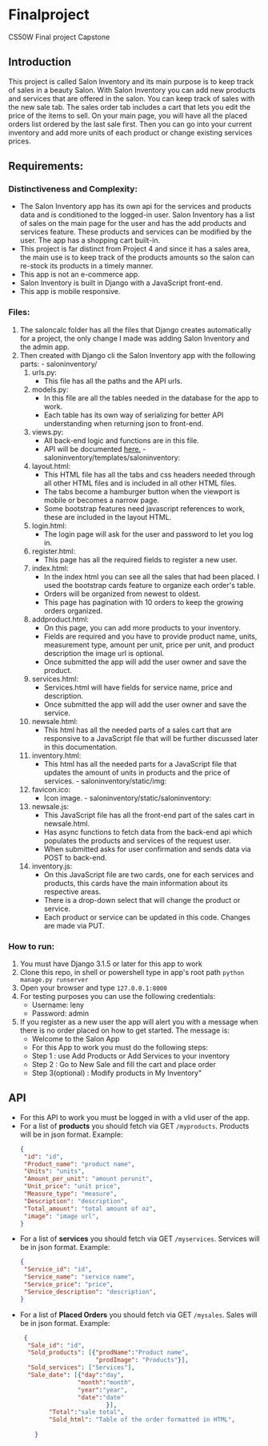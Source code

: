 # Finalproject
CS50W Final project Capstone

## Introduction 
This project is called Salon Inventory and its main purpose is to keep track of sales in a beauty Salon. With Salon Inventory you can add new products and services that are offered in the salon. You can keep track of sales with the new sale tab. The sales order tab includes a cart that lets you edit the price of the items to sell. On your main page, you will have all the placed orders list ordered by the last sale first. Then you can go into your current inventory and add more units of each product or change existing services prices.

## Requirements: 
 ### Distinctiveness and Complexity:
  * The Salon Inventory app has its own api for the services and products data and is conditioned to the logged-in user. Salon Inventory has a list of sales on the main page for the user and has the add products and services feature. These products and services can be modified by the user. The app has a shopping cart built-in.
  * This project is far distinct from Project 4 and since it has a sales area, the main use is to keep track of the products amounts so the salon can re-stock its products in a timely manner.
  * This app is not an e-commerce app.
  * Salon Inventory is built in Django with a JavaScript front-end.
  * This app is mobile responsive.
    
 ### Files:
  1. The saloncalc folder has all the files that Django creates automatically for a project, the only change I made was adding Salon Inventory and the admin app.
  2. Then created with Django cli the Salon Inventory app with the following parts:
    - saloninventory/
      1. urls.py:
         - This file has all the paths and the API urls.
      2. models.py:
         - In this file are all the tables needed in the database for the app to work.
         - Each table has its own way of serializing for better API understanding when returning json to front-end.
      3. views.py:
         - All back-end logic and functions are in this file.
         - API will be documented [here.](https://github.com/leny133/Finalproject/blob/main/README.md#api)
    - saloninventory/templates/saloninventory:
      1. layout.html:
         - This HTML file has all the tabs and css headers needed through all other HTML files and is included in all other HTML files.
         - The tabs become a hamburger button when the viewport is mobile or becomes a narrow page.
         - Some bootstrap features need javascript references to work, these are included in the layout HTML.
      2. login.html:
         - The login page will ask for the user and password to let you log in.
      3. register.html:
         - This page has all the required fields to register a new user.
      4. index.html:
         - In the index html you can see all the sales that had been placed. I used the bootstrap cards feature to organize each order's table.
         - Orders will be organized from newest to oldest.
         - This page has pagination with 10 orders to keep the growing orders organized.
      5. addproduct.html:
         - On this page, you can add more products to your inventory. 
         - Fields are required and you have to provide product name, units, measurement type, amount per unit, price per unit, and product description the image url is optional.
         - Once submitted the app will add the user owner and save the product.
      6. services.html:
         - Services.html will have fields for service name, price and description.
         - Once submitted the app will add the user owner and save the service.
      7. newsale.html:
         - This html has all the needed parts of a sales cart that are responsive to a JavaScript file that will be further discussed later in this documentation.
      8. inventory.html:
         - This html has all the needed parts for a JavaScript file that updates the amount of units in products and the price of services.
    - saloninventory/static/img:
      1. favicon.ico:
         - Icon image.
    - saloninventory/static/saloninventory:
      1. newsale.js:
         - This JavaScript file has all the front-end part of the sales cart in newsale.html.
         - Has async functions to fetch data from the back-end api which populates the products and services of the request user.
         - When submitted asks for user confirmation and sends data via POST to back-end.
      2. inventory.js:
         - On this JavaScript file are two cards, one for each services and products, this cards have the main information about its respective areas.
         - There is a drop-down select that will change the product or service.
         - Each product or service can be updated in this code. Changes are made via PUT.
 ### How to run:
  1. You must have Django 3.1.5 or later for this app to work
  2. Clone this repo, in shell or powershell type in app's root path `python manage.py runserver`
  3. Open your browser and type `127.0.0.1:8000`
  4. For testing purposes you can use the following credentials:
     - Username: leny
     - Password: admin
  5. If you register as a new user the app will alert you with a message when there is no order placed on how to get started. The message is:
     - Welcome to the Salon App
     - For this App to work you must do the following steps:
     - Step 1 : use Add Products or Add Services to your inventory
     - Step 2 : Go to New Sale and fill the cart and place order
     - Step 3(optional) : Modify products in My Inventory"
## API
  - For this API to work you must be logged in with a vlid user of the app.
  - For a list of **products** you should fetch via GET `/myproducts`. Products will be in json format. Example:
    ```json
    {
     "id": "id",
     "Product_name": "product name",
     "Units": "units",
     "Amount_per_unit": "amount perunit",
     "Unit_price": "unit price",
     "Measure_type": "measure",
     "Description": "description",
     "Total_amount": "total amount of oz",
     "image": "image url",
    }
    ```
  - For a list of **services** you should fetch via GET `/myservices`. Services will be in json format. Example:
    ```json
    {
     "Service_id": "id",
     "Service_name": "service name",
     "Service_price": "price",
     "Service_description": "description",
    }
    ```
  - For a list of **Placed Orders** you should fetch via GET `/mysales`. Sales will be in json format. Example:
    ```json
     {
      "Sale_id": "id",
      "Sold_products": [{"prodName":"Product name",
                         "prodImage": "Products"}],
      "Sold_services": ["Services"],
      "Sale_date": [{"day":"day",
                    "month":"month",
                    "year":"year",
                    "date":"date"
                            }],
            "Total":"sale total",
            "Sold_html": "Table of the order formatted in HTML",
            
        }
     ```
